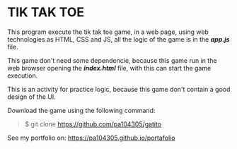 # TIK TAK TOE
This program execute the tik tak toe game, in a web page, using web technologies as HTML, CSS and JS, all the logic of the game is in the ***app.js*** file.

This game don't need some dependencie, because this game run in the web browser opening the ***index.html*** file, with this can start the game execution.

This is an activity for practice logic, because this game don't contain a good design of the UI.

Download the game using the following command:
> $ git clone https://github.com/pa104305/gatito

See my portfolio on:
    https://pa104305.github.io/portafolio